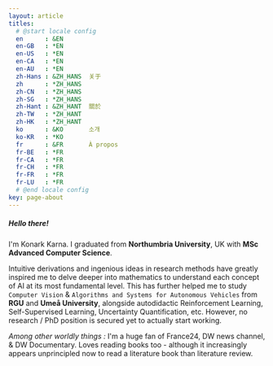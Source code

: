 ```yaml
---
layout: article
titles:
  # @start locale config
  en      : &EN      
  en-GB   : *EN
  en-US   : *EN
  en-CA   : *EN
  en-AU   : *EN
  zh-Hans : &ZH_HANS  关于
  zh      : *ZH_HANS
  zh-CN   : *ZH_HANS
  zh-SG   : *ZH_HANS
  zh-Hant : &ZH_HANT  關於
  zh-TW   : *ZH_HANT
  zh-HK   : *ZH_HANT
  ko      : &KO       소개
  ko-KR   : *KO
  fr      : &FR       À propos
  fr-BE   : *FR
  fr-CA   : *FR
  fr-CH   : *FR
  fr-FR   : *FR
  fr-LU   : *FR
  # @end locale config
key: page-about
---
```


##### Hello there! 

I'm Konark Karna. I graduated from __Northumbria University__, UK with __MSc Advanced Computer Science__.

Intuitive derivations and ingenious ideas in research methods have greatly inspired me to delve deeper into mathematics to understand each concept of AI at its most fundamental level. This has further helped me to study ``Computer Vision`` & ``Algorithms and Systems for Autonomous Vehicles`` from __RGU__ and __Umeå University__, alongside autodidactic Reinforcement Learning, Self-Supervised Learning, Uncertainty Quantification, etc. However, no research / PhD position is secured yet to actually start working.

_Among other worldly things :_
I'm a huge fan of France24, DW news channel, & DW Documentary. Loves reading books too - although it increasingly 
appears unprincipled now to read a literature book than literature review.
